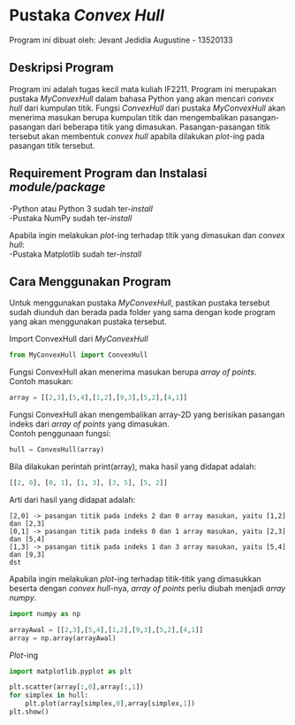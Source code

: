 # Pustaka *Convex Hull*

Program ini dibuat oleh:
Jevant Jedidia Augustine - 13520133

## Deskripsi Program

Program ini adalah tugas kecil mata kuliah IF2211. Program ini merupakan pustaka *MyConvexHull* dalam bahasa Python yang akan mencari *convex hull* dari kumpulan titik. Fungsi *ConvexHull* dari pustaka *MyConvexHull* akan menerima masukan berupa kumpulan titik dan mengembalikan pasangan-pasangan dari beberapa titik yang dimasukan. Pasangan-pasangan titik tersebut akan membentuk *convex hull* apabila dilakukan *plot*-ing pada pasangan titik tersebut.

## Requirement Program dan Instalasi *module/package*

-Python atau Python 3 sudah ter-*install* <br />
-Pustaka NumPy sudah ter-*install* <br />

Apabila ingin melakukan *plot*-ing terhadap titik yang dimasukan dan *convex hull*: <br />
-Pustaka Matplotlib sudah ter-*install*

## Cara Menggunakan Program

Untuk menggunakan pustaka *MyConvexHull*, pastikan pustaka tersebut sudah diunduh dan berada pada folder yang sama dengan kode program yang akan menggunakan pustaka tersebut.

Import ConvexHull dari *MyConvexHull*
``` python
from MyConvexHull import ConvexHull
```

Fungsi ConvexHull akan menerima masukan berupa *array of points*.<br />
Contoh masukan:<br />
```python
array = [[2,3],[5,4],[1,2],[9,3],[5,2],[4,1]]
```

Fungsi ConvexHull akan mengembalikan array-2D yang berisikan pasangan indeks dari *array of points* yang dimasukan.<br />
Contoh penggunaan fungsi: <br />
```python
hull = ConvexHull(array)
```

Bila dilakukan perintah print(array), maka hasil yang didapat adalah:<br />
```python
[[2, 0], [0, 1], [1, 3], [3, 5], [5, 2]]
```

Arti dari hasil yang didapat adalah:
```
[2,0] -> pasangan titik pada indeks 2 dan 0 array masukan, yaitu [1,2] dan [2,3]
[0,1] -> pasangan titik pada indeks 0 dan 1 array masukan, yaitu [2,3] dan [5,4]
[1,3] -> pasangan titik pada indeks 1 dan 3 array masukan, yaitu [5,4] dan [9,3]
dst
```

Apabila ingin melakukan *plot*-ing terhadap titik-titik yang dimasukkan beserta dengan *convex hull*-nya, *array of points* perlu diubah menjadi *array numpy*.
```python
import numpy as np

arrayAwal = [[2,3],[5,4],[1,2],[9,3],[5,2],[4,1]]
array = np.array(arrayAwal)
```
*Plot*-ing
```python
import matplotlib.pyplot as plt

plt.scatter(array[:,0],array[:,1])
for simplex in hull:
    plt.plot(array[simplex,0],array[simplex,1])
plt.show()
```